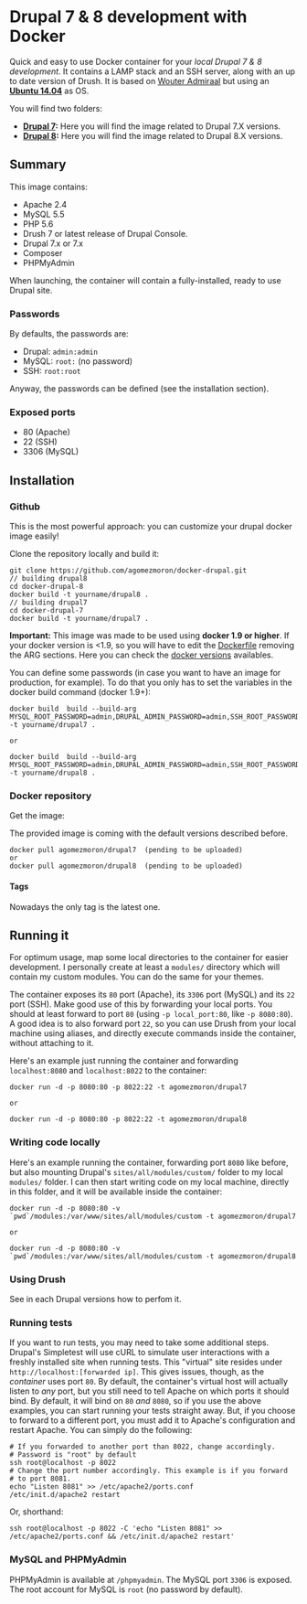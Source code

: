 Drupal 7 & 8 development with Docker
====================================

Quick and easy to use Docker container for your *local Drupal 7 & 8 development*. It contains a LAMP stack and an SSH server, along with an up to date version of Drush. It is based on [Wouter Admiraal](https://github.com/wadmiraal/docker-drupal) but using an **[Ubuntu 14.04](https://hub.docker.com/_/ubuntu/)** as OS.

You will find two folders:

 * **[Drupal 7](/drupal-7):** Here you will find the image related to Drupal 7.X versions.
 * **[Drupal 8](/drupal-8):** Here you will find the image related to Drupal 8.X versions.

Summary
-------

This image contains:

* Apache 2.4
* MySQL 5.5
* PHP 5.6
* Drush 7 or latest release of Drupal Console.
* Drupal 7.x or 7.x
* Composer
* PHPMyAdmin

When launching, the container will contain a fully-installed, ready to use Drupal site.

### Passwords

By defaults, the passwords are:

* Drupal: `admin:admin`
* MySQL: `root:` (no password)
* SSH: `root:root`
 
Anyway, the passwords can be defined (see the installation section).

### Exposed ports

* 80 (Apache)
* 22 (SSH)
* 3306 (MySQL)

Installation
------------

### Github

This is the most powerful approach: you can customize your drupal docker image easily!

Clone the repository locally and build it:

	git clone https://github.com/agomezmoron/docker-drupal.git
	// building drupal8
	cd docker-drupal-8
	docker build -t yourname/drupal8 .
	// building drupal7
	cd docker-drupal-7
	docker build -t yourname/drupal7 .
	
**Important:** This image was made to be used using **docker 1.9 or higher**. If your docker version is <1.9, so you will have to edit the [Dockerfile](Dockerfile) removing the ARG sections. Here you can check the [docker versions](https://github.com/docker/docker/releases) availables.

You can define some passwords (in case you want to have an image for production, for example). To do that you only has to set the variables in the docker build command (docker 1.9+):
	
	docker build  build --build-arg MYSQL_ROOT_PASSWORD=admin,DRUPAL_ADMIN_PASSWORD=admin,SSH_ROOT_PASSWORD=root,DRUPAL_VERSION=7.44  -t yourname/drupal7 .
	
	or
	
	docker build  build --build-arg MYSQL_ROOT_PASSWORD=admin,DRUPAL_ADMIN_PASSWORD=admin,SSH_ROOT_PASSWORD=root,DRUPAL_VERSION=8.1.2  -t yourname/drupal8 .

### Docker repository

Get the image:

The provided image is coming with the default versions described before.

	docker pull agomezmoron/drupal7  (pending to be uploaded)
	or
	docker pull agomezmoron/drupal8  (pending to be uploaded)

#### Tags

Nowadays the only tag is the latest one.

Running it
----------

For optimum usage, map some local directories to the container for easier development. I personally create at least a `modules/` directory which will contain my custom modules. You can do the same for your themes.

The container exposes its `80` port (Apache), its `3306` port (MySQL) and its `22` port (SSH). Make good use of this by forwarding your local ports. You should at least forward to port `80` (using `-p local_port:80`, like `-p 8080:80`). A good idea is to also forward port `22`, so you can use Drush from your local machine using aliases, and directly execute commands inside the container, without attaching to it.

Here's an example just running the container and forwarding `localhost:8080` and `localhost:8022` to the container:

	docker run -d -p 8080:80 -p 8022:22 -t agomezmoron/drupal7
	
	or
	
	docker run -d -p 8080:80 -p 8022:22 -t agomezmoron/drupal8

### Writing code locally

Here's an example running the container, forwarding port `8080` like before, but also mounting Drupal's `sites/all/modules/custom/` folder to my local `modules/` folder. I can then start writing code on my local machine, directly in this folder, and it will be available inside the container:

	docker run -d -p 8080:80 -v `pwd`/modules:/var/www/sites/all/modules/custom -t agomezmoron/drupal7
	
	or
	
	docker run -d -p 8080:80 -v `pwd`/modules:/var/www/sites/all/modules/custom -t agomezmoron/drupal8

### Using Drush

See in each Drupal versions how to perfom it.

### Running tests

If you want to run tests, you may need to take some additional steps. Drupal's Simpletest will use cURL to simulate user interactions with a freshly installed site when running tests. This "virtual" site resides under `http://localhost:[forwarded ip]`. This gives issues, though, as the *container* uses port `80`. By default, the container's virtual host will actually listen to *any* port, but you still need to tell Apache on which ports it should bind. By default, it will bind on `80` *and* `8080`, so if you use the above examples, you can start running your tests straight away. But, if you choose to forward to a different port, you must add it to Apache's configuration and restart Apache. You can simply do the following:

	# If you forwarded to another port than 8022, change accordingly.
	# Password is "root" by default
	ssh root@localhost -p 8022
	# Change the port number accordingly. This example is if you forward
	# to port 8081.
	echo "Listen 8081" >> /etc/apache2/ports.conf
	/etc/init.d/apache2 restart

Or, shorthand:

	ssh root@localhost -p 8022 -C 'echo "Listen 8081" >> /etc/apache2/ports.conf && /etc/init.d/apache2 restart'

### MySQL and PHPMyAdmin

PHPMyAdmin is available at `/phpmyadmin`. The MySQL port `3306` is exposed. The root account for MySQL is `root` (no password by default).
